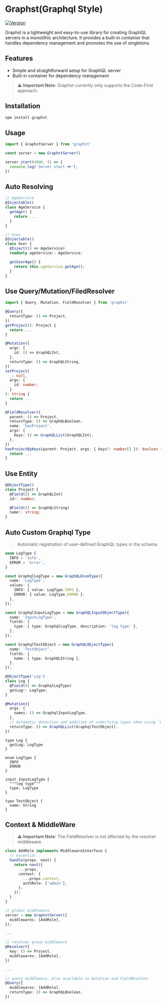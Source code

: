 # Graphst(Graphql Style)

<a href="https://www.npmjs.com/package/graphst"><img alt="Version" src="https://img.shields.io/npm/v/graphst.svg?style=flat-square" /></a>

Graphst is a lightweight and easy-to-use library for creating GraphQL servers in a monolithic architecture. It provides a built-in container that handles dependency management and promotes the use of singletons.

## Features

- Simple and straightforward setup for GraphQL server
- Built-in container for dependency management

> :warning: **Important Note**: Graphst currently only supports the Code-First approach.

## Installation

```bash
npm install graphst
```

## Usage
```javascript
import { GraphstServer } from 'graphst'

const server = new GraphstServer()

server.start(4000, () => {
  console.log('Server start 🕶️');
})
```
## Auto Resolving
```ts
// AgeService
@Injectable()
class AgeService {
  getAge() {
    return ...
  }
}

// User
@Injectable()
class User {
  @Inject(() => AgeService)
  readonly ageService!: AgeService;

  getUserAge() {
    return this.ageService.getAge();
  }
}
```

## Use Query/Mutation/FiledResolver
```ts
import { Query, Mutation, FieldResolver } from 'graphst'

@Query({
  returnType: () => Project,
})
getProject(): Project {
  return ...
}

@Mutation({
  args: {
    id: () => GraphQLInt,
  },
  returnType: () => GraphQLString,
})
setProject(
  _: null,
  args: {
    id: number;
  }
): string {
  return ...
}

@FieldResolver({
  parent: () => Project,
  returnType: () => GraphQLBoolean,
  name: 'hasProject',
  args: {
    keys: () => GraphQLList(GraphQLInt),
  },
})
hasProjectByKeys(parent: Project, args: { keys?: number[] }): boolean {
  return ...
}
```

## Use Entity
```ts
@ObjectType()
class Project {
  @Field(() => GraphQLInt)
  id!: number;

  @Field(() => GraphQLString)
  name!: string;
}
```

## Auto Custom Graphql Type
> Automatic registration of user-defined GraphQL types in the schema
```ts
enum LogType {
  INFO = 'info',
  ERROR = 'error',
}

const GraphqlLogType = new GraphQLEnumType({
  name: 'LogType',
  values: {
    INFO: { value: LogType.INFO },
    ERROR: { value: LogType.ERROR },
  },
});

const GraphqlInputLogType = new GraphQLInputObjectType({
  name: 'InputLogType',
  fields: {
    type: { type: GraphqlLogType, description: 'log type' },
  },
});

const GraphqlTestObject = new GraphQLObjectType({
  name: 'TestObject',
  fields: {
    name: { type: GraphQLString },
  },
});

@ObjectType('Log')
class Log {
  @Field(() => GraphqlLogType)
  getLog!: LogType;
}

@Mutation({
  args: {
    names: () => GraphqlInputLogType,
  },
  // Automatic detection and addition of underlying types when using `GraphqlList`
  returnType: () => GraphQLList(GraphqlTestObject),
})
```
```gql
type Log {
  getLog: LogType
}

enum LogType {
  INFO
  ERROR
}

input InputLogType {
  """log type"""
  type: LogType
}

type TestObject {
  name: String
}
```

## Context & MiddleWare
> :warning: **Important Note**: The FieldResolver is not affected by the resolver middleware.

```ts
class AddRole implements MiddlewareInterface {
  // essential
  handle(props, next) {
    return next({
      ...props,
      context: {
        ...props.context,
        authRole: ['admin'],
      },
    });
  }
}
```

```ts
// global middleware
server = new GraphstServer({
  middlewares: [AddRole],
});

...

// resolver group middleware
@Resolver({
  key: () => Project,
  middlewares: [AddRole],
})

...

// query middleware, Also available in mutation and FieldResolver
@Query({
  middlewares: [AddRole],
  returnType: () => GraphQLBoolean,
})
```